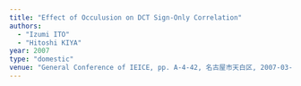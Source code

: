 ```yaml
---
title: "Effect of Occulusion on DCT Sign-Only Correlation"
authors:
  - "Izumi ITO"
  - "Hitoshi KIYA"
year: 2007
type: "domestic"
venue: "General Conference of IEICE, pp. A-4-42, 名古屋市天白区, 2007-03-22."
---
```

